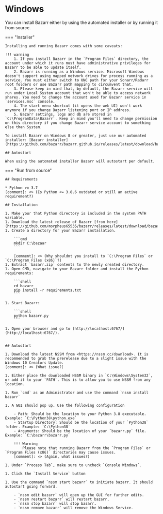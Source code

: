 # Windows

You can install Bazarr either by using the automated installer or by running it from source.

=== "Installer"

    Installing and running Bazarr comes with some caveats:

    !!! warning
        1. If you install Bazarr in the `Program Files` directory, the account under which it runs must have administrative privileges for Bazarr to be able to update itself.
        2. Bazarr is running as a Windows service. Microsoft Windows doesn't support using mapped network drives for process running as a service. You must either switch to UNC path for your Sonarr/Radarr root folders or use Bazarr path mapping to circumvent that.
        3. Please keep in mind that, by default, the Bazarr service will run under Local System account that won't be able to access network shares. You need to change the account used for Bazarr service in `services.msc` console.
        4. The start menu shortcut (it opens the web UI) won't work anymore if you change Bazarr listening port or IP address.
        5. Bazarr settings, logs and db are stored in `C:\ProgramData\Bazarr`. Keep in mind you'll need to change permission on this directory if you change Bazarr service account to something else than System.

    To install Bazarr on Windows 8 or greater, just use our automated installer: [Bazarr installer](https://github.com/bazarr/bazarr.github.io/releases/latest/download/bazarr.zip)

    ## Autostart

    When using the automated installer Bazarr will autostart per default.

=== "Run from source"

    ## Requirements

    * Python >= 3.7
    [comment]: <> (Is Python <= 3.8.6 outdated or still an active requirement?)

    ## Installation

    1. Make your that Python directory is included in the system PATH variable.
    1. Download the latest release of Bazarr [from here](https://github.com/morpheus65535/bazarr/releases/latest/download/bazarr.zip).
    1. Create a directory for your Bazarr installation.

        ```cmd
        mkdir C:\bazaar
        ```

        [comment]: <> (Why shouldnt you install to `C:\Program Files` or `C:\Program Files (x86)`?)
    1. Extract `bazarr.zip` contents to the newly created directory.
    1. Open CMD, navigate to your Bazarr folder and install the Python requirements:

        ```shell
        cd bazarr
        pip install -r requirements.txt
        ```
        
    1. Start Bazarr:

        ```shell
        python bazarr.py
        ```

    1. Open your browser and go to [http://localhost:6767/](http://localhost:6767/).


    ## Autostart

    1. Download the latest NSSM from <https://nssm.cc/download>. It is recommended to grab the prerelease due to a slight issue with the Windows 10 Creators Update.
    [comment]: <> (What issue?)

    1. Either place the downloaded NSSM binary in `C:\Windows\System32`, or add it to your `PATH`. This is to allow you to use NSSM from any location.

    1. Run `cmd` as an Administrator and use the command `nssm install bazarr`

    1. A GUI should pop up. Use the following configuration

        - Path: Should be the location to your Python 3.8 executable. Example: `C:\Python38\python.exe`
        - Startup Directory: Should be the location of your `Python38` folder. Example: `C:\Python38`
        - Arguments: Should be the location of your `bazarr.py` file. Example: `C:\bazarr\bazarr.py`

        !!! Warning
            Please note that running Bazarr from the `Program Files` or `Program Files (x86)` directories may cause issues.
        [comment]: <> (Again, what issues?)

    1. Under `Process Tab`, make sure to uncheck `Console Windows`.

    1. Click the `Install Service` button

    1. Use the command `nssm start bazarr` to initiate bazarr. It should autostart going forward.

        - `nssm edit bazarr` will open up the GUI for further edits.
        - `nssm restart bazarr` will restart bazarr.
        - `nssm stop bazarr` will stop bazarr.
        - `nssm remove bazarr` will remove the Windows Service.
